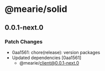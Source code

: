 # @mearie/solid

## 0.0.1-next.0

### Patch Changes

- 0aa1561: chore(release): version packages
- Updated dependencies [0aa1561]
  - @mearie/client@0.0.1-next.0
